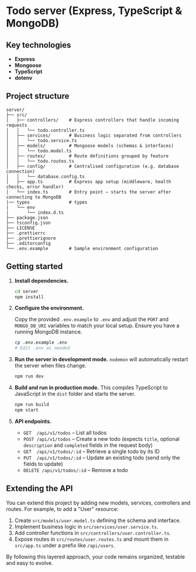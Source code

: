 # Todo server (Express, TypeScript & MongoDB)

## Key technologies

- **Express**
- **Mongoose**
- **TypeScript**
- **dotenv**

## Project structure

```
server/
├── src/
│   ├── controllers/    # Express controllers that handle incoming requests
│   │   └── todo.controller.ts
│   ├── services/       # Business logic separated from controllers
│   │   └── todo.service.ts
│   ├── models/         # Mongoose models (schemas & interfaces)
│   │   └── todo.model.ts
│   ├── routes/         # Route definitions grouped by feature
│   │   └── todo.routes.ts
│   ├── config/         # Centralised configuration (e.g. database connection)
│   │   └── database.config.ts
│   ├── app.ts          # Express app setup (middleware, health checks, error handler)
│   └── index.ts        # Entry point – starts the server after connecting to MongoDB
|── types               # types
|   └── env
|       └── index.d.ts
├── package.json
├── tsconfig.json
├── LICENSE
├── .prettierrc
├── .prettierignore
├── .editorconfig
└── .env.example        # Sample environment configuration

```

## Getting started

1. **Install dependencies.**

   ```bash
   cd server
   npm install
   ```

2. **Configure the environment.**

   Copy the provided `.env.example` to `.env` and adjust the `PORT` and `MONGO_DB_URI` variables to match your local setup.  Ensure you have a running MongoDB instance.

   ```bash
   cp .env.example .env
   # Edit .env as needed
   ```

3. **Run the server in development mode.**  `nodemon` will automatically restart the server when files change.

   ```bash
   npm run dev
   ```

4. **Build and run in production mode.**  This compiles TypeScript to JavaScript in the `dist` folder and starts the server.

   ```bash
   npm run build
   npm start
   ```

5. **API endpoints.**

    - `GET  /api/v1/todos` – List all todos
    - `POST /api/v1/todos` – Create a new todo (expects `title`, optional `description` and `completed` fields in the request body)
    - `GET  /api/v1/todos/:id` – Retrieve a single todo by its ID
    - `PUT  /api/v1/todos/:id` – Update an existing todo (send only the fields to update)
    - `DELETE /api/v1/todos/:id` – Remove a todo

## Extending the API

You can extend this project by adding new models, services, controllers and routes.  For example, to add a "User" resource:

1. Create `src/models/user.model.ts` defining the schema and interface.
2. Implement business logic in `src/services/user.service.ts`.
3. Add controller functions in `src/controllers/user.controller.ts`.
4. Expose routes in `src/routes/user.routes.ts` and mount them in `src/app.ts` under a prefix like `/api/users`.

By following this layered approach, your code remains organized, testable and easy to evolve.
